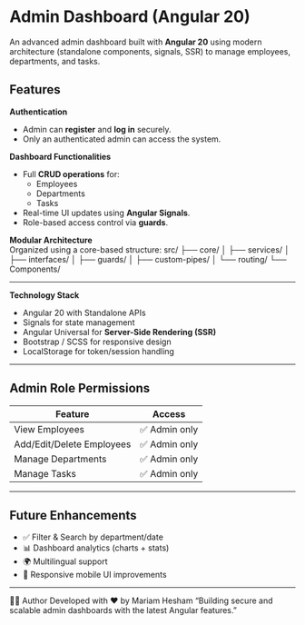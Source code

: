 # Admin Dashboard (Angular 20)

An advanced admin dashboard built with **Angular 20** using modern architecture (standalone components, signals, SSR) to manage employees, departments, and tasks.

## Features

**Authentication**
  - Admin can **register** and **log in** securely.
  - Only an authenticated admin can access the system.

**Dashboard Functionalities**
  - Full **CRUD operations** for:
    - Employees
    - Departments
    - Tasks
  - Real-time UI updates using **Angular Signals**.
  - Role-based access control via **guards**.

**Modular Architecture**  
  Organized using a core-based structure:
  src/
├── core/
│ ├── services/
│ ├── interfaces/
│ ├── guards/
│ ├── custom-pipes/
│ └── routing/
└── Components/

---

**Technology Stack**
- Angular 20 with Standalone APIs
- Signals for state management
- Angular Universal for **Server-Side Rendering (SSR)**
- Bootstrap / SCSS for responsive design
- LocalStorage for token/session handling

---

## Admin Role Permissions

| Feature            | Access           |
|--------------------|------------------|
| View Employees     | ✅ Admin only     |
| Add/Edit/Delete Employees | ✅ Admin only |
| Manage Departments | ✅ Admin only     |
| Manage Tasks       | ✅ Admin only     |

---

## Future Enhancements

- ✅ Filter & Search by department/date
- 📊 Dashboard analytics (charts + stats)
- 🌍 Multilingual support
- 📱 Responsive mobile UI improvements

---

🙋‍♀️ Author
Developed with ❤️ by Mariam Hesham
“Building secure and scalable admin dashboards with the latest Angular features.”
